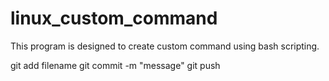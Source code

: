 # linux_custom_command
This program is designed to create custom command using bash scripting.


git add filename
git commit -m "message"
git push
